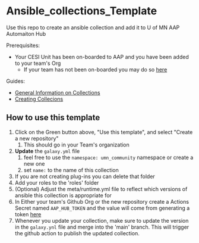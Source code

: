 # Ansible_collections_Template

Use this repo to create an ansible collection and add it to U of MN AAP Automaiton Hub

Prerequisites:
- Your CESI Unit has been on-boarded to AAP and you have been added to your team's Org
  - If your team has not been on-boarded you may do so [here](https://tdx.umn.edu/TDClient/31/Portal/Requests/ServiceDet?ID=636)

Guides:
- [General Information on Collections](https://docs.ansible.com/ansible/latest/collections_guide/index.html)
- [Creating Collecions](https://docs.ansible.com/ansible/latest/dev_guide/developing_collections.html)

## How to use this template

1. Click on the Green button above, "Use this template", and select "Create a new repository"
   1. This should go in your Team's organization
2. **Update** the `galaxy.yml` file
   1. feel free to use the `namespace: umn_community` namespace or create a new one
   2. set `name:` to the name of this collection
3. If you are not creating plug-ins you can delete that folder
4. Add your roles to the 'roles' folder
5. (Optional) Adjust the meta/runtime.yml file to reflect which versions of ansible this collection is appropriate for
6. In Either your team's Github Org or the new repository create a Actions Secret named `AAP_HUB_TOKEN` and the value will come from generating a token [here](https://platform.aapjecq2y5bgr4mu.ansiblecloud.redhat.com/content/api-token)
7. Whenever you update your collection, make sure to update the version in the `galaxy.ynl` file and merge into the 'main' branch.  This will trigger the github action to publish the updated collection.
